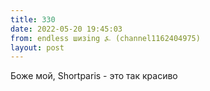 ```yaml
---
title: 330
date: 2022-05-20 19:45:03
from: endless шизing ⍼ (channel1162404975)
layout: post
---
```


Боже мой, Shortparis - это так красиво
